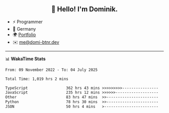 <h2 align="center">👋 Hello! I'm Dominik.</h2>

- ⚡ Programmer
- 📍 Germany
- 🌍 [Portfolio](https://domi-btnr.dev)
- ✉️ [me@domi-btnr.dev](mailto://me@domi-btnr.dev)

---
📊 **WakaTime Stats**
<!--START_SECTION:waka-->

```txt
From: 09 November 2022 - To: 04 July 2025

Total Time: 1,019 hrs 2 mins

TypeScript                 362 hrs 43 mins >>>>>>>>>----------------   35.60 %
JavaScript                 235 hrs 12 mins >>>>>>-------------------   23.08 %
Other                      83 hrs 47 mins  >>-----------------------   08.22 %
Python                     78 hrs 30 mins  >>-----------------------   07.70 %
JSON                       50 hrs 4 mins   >------------------------   04.91 %
```

<!--END_SECTION:waka-->

